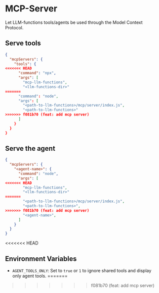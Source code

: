 # MCP-Server

Let LLM-functions tools/agents be used through the Model Context Protocol.

## Serve tools

```json
{
  "mcpServers": {
    "tools": {
<<<<<<< HEAD
      "command": "npx",
      "args": [
        "mcp-llm-functions",
        "<llm-functions-dir>"
=======
      "command": "node",
      "args": [
        "<path-to-llm-functions>/mcp/server/index.js",
        "<path-to-llm-functions>"
>>>>>>> f081b70 (feat: add mcp server)
      ]
    }
  }
}
```

## Serve the agent

```json
{
  "mcpServers": {
    "<agent-name>": {
      "command": "node",
      "args": [
<<<<<<< HEAD
        "mcp-llm-functions",
        "<llm-functions-dir>"
=======
        "<path-to-llm-functions>/mcp/server/index.js",
        "<path-to-llm-functions>",
>>>>>>> f081b70 (feat: add mcp server)
        "<agent-name>",
      ]
    }
  }
}
```
<<<<<<< HEAD

## Environment Variables

- `AGENT_TOOLS_ONLY`: Set to `true` or `1` to ignore shared tools and display only agent tools.
=======
>>>>>>> f081b70 (feat: add mcp server)
